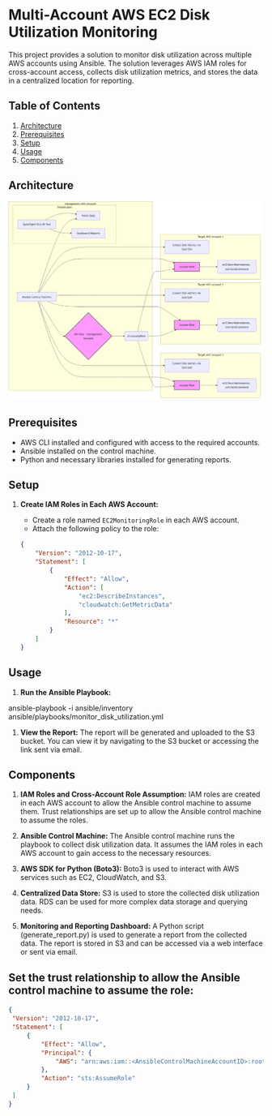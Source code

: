 # Multi-Account AWS EC2 Disk Utilization Monitoring

This project provides a solution to monitor disk utilization across multiple AWS accounts using Ansible. The solution leverages AWS IAM roles for cross-account access, collects disk utilization metrics, and stores the data in a centralized location for reporting.

## Table of Contents
1. [Architecture](#architecture)
2. [Prerequisites](#prerequisites)
3. [Setup](#setup)
4. [Usage](#usage)
5. [Components](#components)

## Architecture

![Architecture Diagram](architecture-diagram.png)

## Prerequisites

- AWS CLI installed and configured with access to the required accounts.
- Ansible installed on the control machine.
- Python and necessary libraries installed for generating reports.

## Setup

1. **Create IAM Roles in Each AWS Account:**
   - Create a role named `EC2MonitoringRole` in each AWS account.
   - Attach the following policy to the role:

   ```json
   {
       "Version": "2012-10-17",
       "Statement": [
           {
               "Effect": "Allow",
               "Action": [
                   "ec2:DescribeInstances",
                   "cloudwatch:GetMetricData"
               ],
               "Resource": "*"
           }
       ]
   }


## Usage

1. **Run the Ansible Playbook:**

ansible-playbook -i ansible/inventory ansible/playbooks/monitor_disk_utilization.yml

1. **View the Report:**
The report will be generated and uploaded to the S3 bucket. You can view it by navigating to the S3 bucket or accessing the link sent via email.

## Components

1. **IAM Roles and Cross-Account Role Assumption:**
IAM roles are created in each AWS account to allow the Ansible control machine to assume them.
Trust relationships are set up to allow the Ansible control machine to assume the roles.

2. **Ansible Control Machine:**
The Ansible control machine runs the playbook to collect disk utilization data.
It assumes the IAM roles in each AWS account to gain access to the necessary resources.

3. **AWS SDK for Python (Boto3):**
Boto3 is used to interact with AWS services such as EC2, CloudWatch, and S3.

4. **Centralized Data Store:**
S3 is used to store the collected disk utilization data.
RDS can be used for more complex data storage and querying needs.

5. **Monitoring and Reporting Dashboard:**
A Python script (generate_report.py) is used to generate a report from the collected data.
The report is stored in S3 and can be accessed via a web interface or sent via email.

## Set the trust relationship to allow the Ansible control machine to assume the role:
   
   ```json
   {
    "Version": "2012-10-17",
    "Statement": [
        {
            "Effect": "Allow",
            "Principal": {
                "AWS": "arn:aws:iam::<AnsibleControlMachineAccountID>:root"
            },
            "Action": "sts:AssumeRole"
        }
    ]
}
